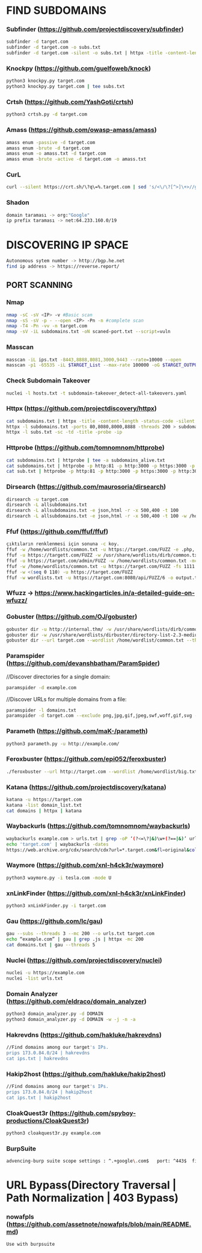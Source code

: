 
# FIND SUBDOMAINS

### Subfinder (https://github.com/projectdiscovery/subfinder)
```sh
subfinder -d target.com
subfinder -d target.com -o subs.txt
subfinder -d target.com -silent -o subs.txt | httpx -title -content-length -status-code -silent
```

    
### Knockpy (https://github.com/guelfoweb/knock)
 ```sh
python3 knockpy.py target.com
python3 knockpy.py target.com | tee subs.txt
```
  
### Crtsh (https://github.com/YashGoti/crtsh)
```sh
python3 crtsh.py -d target.com
```    
  
### Amass (https://github.com/owasp-amass/amass)
```sh
amass enum -passive -d target.com
amass enum -brute -d target.com
amass enum -o amass.txt -d target.com
amass enum -brute -active -d target.com -o amass.txt
```

### CurL
```sh
curl --silent https://crt.sh/\?q\=%.target.com | sed 's/<\/\?[^>]\+>//g' | grep -i target.com | tail -n +9 | cut -d ">" -f2 | cut -d "<" -f1
```

### Shadon
```sh
domain taraması -> org:"Google"
ip prefix taraması -> net:64.233.160.0/19
```


# DISCOVERING IP SPACE
```sh
Autonomous sytem number -> http://bgp.he.net
find ip address -> https://reverse.report/
```



## PORT SCANNING

### Nmap
```sh
nmap -sC -sV <IP> -v #Basic scan
nmap -sS -sV -p - --open <IP> -Pn -n #complete scan
nmap -T4 -Pn -vv -n target.com
nmap -sV -iL subdomains.txt -oN scaned-port.txt --script=vuln
```
  
### Masscan
```sh
masscan -iL ips.txt -8443,8888,8081,3000,9443 --rate=10000 --open
masscan -p1 -65535 -iL $TARGET_List --max-rate 100000 -oG $TARGET_OUTPUT
```




### Check Subdomain Takeover
```sh
nuclei -l hosts.txt -t subdomain-takeover_detect-all-takeovers.yaml
```


### Httpx (https://github.com/projectdiscovery/httpx)
```sh
cat subdomains.txt | httpx -title -content-length -status-code -silent
httpx -l subdomains.txt -ports 80,8080,8000,8888 -threads 200 > subdomains_alive.txt
httpx -l subs.txt -sc -td -title -probe -ip
```

### Httprobe (https://github.com/tomnomnom/httprobe)
```sh
cat subdomains.txt | httprobe | tee -a subdomains_alive.txt
cat subdomains.txt | httprobe -p http:81 -p http:3000 -p https:3000 -p http:3001 -p https:3001 -p http:8000 -p http:8080 -p https:8443 -c 50 | tee subdomains_alive.txt
cat sub.txt | httprobe -p http:81 -p http:3000 -p https:3000 -p http:3001 -p https:3001 -p http:8000 -p http:8080 -p https:8443 -p https:10000 -p http:9000 -p https:9443 -c 50 | tee live-subs2.txt
```

### Dirsearch (https://github.com/maurosoria/dirsearch)
```sh
dirsearch -u target.com
dirsearch -L allsubdomains.txt
dirsearch -L allsubdomains.txt -e json,html -r -x 500,400 -t 100
dirsearch -L allsubdomains.txt -e json,html -r -x 500,400 -t 100 -w /home/wordlists/common.txt
```

### Ffuf (https://github.com/ffuf/ffuf)
```sh
çıktıların renklenmesi için sonuna -c koy.
ffuf -w /home/wordlists/common.txt -u https://target.com/FUZZ -e .php,.php.bak,.js,.json,.txt,.sql,.tar.gz,.bkp,.html,.htm,.zip -mc 200,301 -ac
ffuf -u https://targett.com/FUZZ -w /usr/share/wordlists/dirb/common.txt/
ffuf -u https://target.com/admin/FUZZ -w /home/wordlists/common.txt -mc 200
ffuf -w /home/wordlists/common.txt -u https://target.com/FUZZ -fs 1111 => does not show sizes 1111
ffuf -w <(seq 0 110) -u https://target.com/FUZZ
ffuf -w wordlists.txt -u https://target.com:8080/api/FUZZ/6 -o output.txt
```

### Wfuzz -> https://www.hackingarticles.in/a-detailed-guide-on-wfuzz/

### Gobuster (https://github.com/OJ/gobuster)
```sh
gobuster dir -u http://internal.thm/ -w /usr/share/wordlists/dirb/common.txt
gobuster dir -w /usr/share/wordlists/dirbuster/directory-list-2.3-medium.txt -u 10.10.10.56/cgi-bin/ -x sh,cgi,pl -t 200
gobuster dir --url target.com --wordlist /home/wordlist/common.txt --threads 10 --delay 1s --useragent 'ferhatkrs0-hackerone' --headres 'X-Hackerone: ferhatkrs0'
```

### Paramspider (https://github.com/devanshbatham/ParamSpider)
//Discover directories for a single domain:
```sh
paramspider -d example.com
```
//Discover URLs for multiple domains from a file:
```sh
paramspider -l domains.txt
paramspider -d target.com --exclude png,jpg,gif,jpeg,swf,woff,gif,svg --level high --quiet -o result.txt
```

### Parameth (https://github.com/maK-/parameth)
```sh
python3 parameth.py -u http://example.com/
```

### Feroxbuster (https://github.com/epi052/feroxbuster)
```sh
./feroxbuster --url http://target.com --wordlist /home/wordlist/big.txt
```
### Katana (https://github.com/projectdiscovery/katana)
```sh
katana -u https://target.com
katana -list domain_list.txt
cat domains | httpx | katana
```

### Waybackurls (https://github.com/tomnomnom/waybackurls)
```sh
waybackurls example.com > urls.txt | grep -oP ‘(?<=\?|&)\w+(?==|&)’ urls.txt | sort -u
echo 'target.com' | waybackurls -dates
https://web.archive.org/cdx/search/cdx?url=*.target.com&fl=original&collapse=urlkey
```

### Waymore (https://github.com/xnl-h4ck3r/waymore)
```sh
python3 waymore.py -i tesla.com -mode U
```

### xnLinkFinder (https://github.com/xnl-h4ck3r/xnLinkFinder)
```sh
python3 xnLinkFinder.py -i target.com
```

### Gau (https://github.com/lc/gau)
```sh
gau --subs --threads 3 --mc 200 --o urls.txt target.com
echo “example.com” | gau | grep .js | httpx -mc 200
cat domains.txt | gau --threads 5
```

### Nuclei (https://github.com/projectdiscovery/nuclei)
```sh
nuclei -u https://example.com
nuclei -list urls.txt
```

### Domain Analyzer (https://github.com/eldraco/domain_analyzer)
```sh
python3 domain_analyzer.py -d DOMAIN
python3 domain_analyzer.py -d DOMAIN -w -j -n -a
```
  
### Hakrevdns (https://github.com/hakluke/hakrevdns)
```sh
//Find domains among our target's IPs.
prips 173.0.84.0/24 | hakrevdns
cat ips.txt | hakrevdns
```

### Hakip2host (https://github.com/hakluke/hakip2host)
```sh
//Find domains among our target's IPs.
prips 173.0.84.0/24 | hakip2host
cat ips.txt | hakip2host
```

### CloakQuest3r (https://github.com/spyboy-productions/CloakQuest3r)
```sh
python3 cloakquest3r.py example.com
```

### BurpSuite
```sh
advencing-burp suite scope settings : ^.+google\.com$   port: ^443$  file: ^/.*
```

# URL Bypass(Directory Traversal | Path Normalization | 403 Bypass)

### nowafpls (https://github.com/assetnote/nowafpls/blob/main/README.md)
```sh
Use with burpsuite
```





